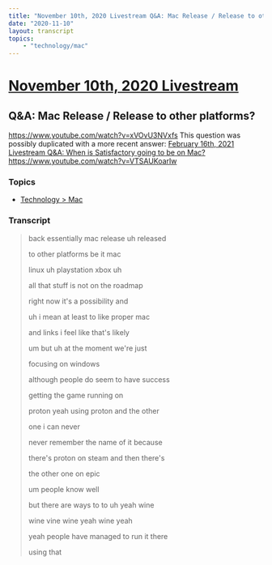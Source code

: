 ```yaml
---
title: "November 10th, 2020 Livestream Q&A: Mac Release / Release to other platforms?"
date: "2020-11-10"
layout: transcript
topics:
    - "technology/mac"
---
```

# [November 10th, 2020 Livestream](../2020-11-10.md)
## Q&A: Mac Release / Release to other platforms?
https://www.youtube.com/watch?v=xVOvU3NVxfs
This question was possibly duplicated with a more recent answer: [February 16th, 2021 Livestream Q&A: When is Satisfactory going to be on Mac?](./yt-VTSAUKoarIw.md) https://www.youtube.com/watch?v=VTSAUKoarIw


### Topics
* [Technology > Mac](../topics/technology/mac.md)

### Transcript

> back essentially mac release uh released
>
> to other platforms be it mac
>
> linux uh playstation xbox uh
>
> all that stuff is not on the roadmap
>
> right now it's a possibility and
>
> uh i mean at least to like proper mac
>
> and links i feel like that's likely
>
> um but uh at the moment we're just
>
> focusing on windows
>
> although people do seem to have success
>
> getting the game running on
>
> proton yeah using proton and the other
>
> one i can never
>
> never remember the name of it because
>
> there's proton on steam and then there's
>
> the other one on epic
>
> um people know well
>
> but there are ways to to uh yeah wine
>
> wine vine wine yeah wine yeah
>
> yeah people have managed to run it there
>
> using that
